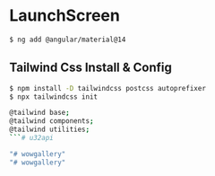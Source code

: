 # LaunchScreen

```bash
$ ng add @angular/material@14

```
## Tailwind Css Install & Config
```bash
$ npm install -D tailwindcss postcss autoprefixer
$ npx tailwindcss init

@tailwind base;
@tailwind components;
@tailwind utilities;
```#   u 3 2 a p i  
 "# wowgallery" 
"# wowgallery" 

